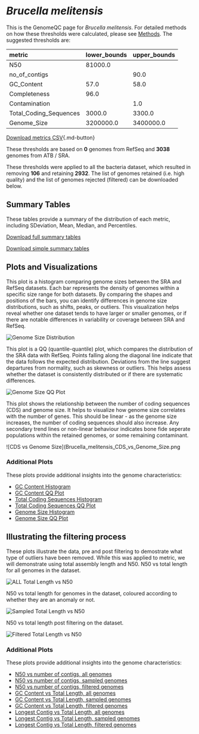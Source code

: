 # *Brucella melitensis*

This is the GenomeQC page for *Brucella melitensis*. For detailed methods on how these thresholds were calculated, please see [Methods](../../methods.md).
The suggested thresholds are: 

| metric                 | lower_bounds   | upper_bounds   |
|:-----------------------|:---------------|:---------------|
| N50                    | 81000.0        |                |
| no_of_contigs          |                | 90.0           |
| GC_Content             | 57.0           | 58.0           |
| Completeness           | 96.0           |                |
| Contamination          |                | 1.0            |
| Total_Coding_Sequences | 3000.0         | 3300.0         |
| Genome_Size            | 3200000.0      | 3400000.0      |

[Download metrics CSV](Brucella_melitensis_metrics.csv){.md-button}


These thresholds are based on **0** genomes from RefSeq and **3038** genomes from ATB / SRA.

These thresholds were applied to all the bacteria dataset, which resulted in removing **106** and retaining **2932**.
The list of genomes retained (i.e. high quality) and the list of genomes rejected (filtered) can be downloaded below. 


## Summary Tables
These tables provide a summary of the distribution of each metric, including SDeviation, Mean, Median, and Percentiles.

[Download full summary tables](summary.csv)

[Download simple summary tables](selected_summary.csv)

## Plots and Visualizations

This plot is a histogram comparing genome sizes between the SRA and RefSeq datasets. Each bar represents the density of genomes within a specific size range for both datasets. By comparing the shapes and positions of the bars, you can identify differences in genome size distributions, such as shifts, peaks, or outliers. This visualization helps reveal whether one dataset tends to have larger or smaller genomes, or if there are notable differences in variability or coverage between SRA and RefSeq.

![Genome Size Distribution](Genome_Size_refseq_histogram_kde.png)

This plot is a QQ (quantile-quantile) plot, which compares the distribution of the SRA data with RefSeq. Points falling along the diagonal line indicate that the data follows the expected distribution. Deviations from the line suggest departures from normality, such as skewness or outliers. This helps assess whether the dataset is consistently distributed or if there are systematic differences.

![Genome Size QQ Plot](Genome_Size_refseq_qqplot.png)

This plot shows the relationship between the number of coding sequences (CDS) and genome size. It helps to visualize how genome size correlates with the number of genes. This should be linear - as the genome size increases, the number of coding sequences should also increase. Any secondary trend lines or non-linear behaviour indicates bone fide seperate populations within the retained genomes, or some remaining contaminant. 

![CDS vs Genome Size](Brucella_melitensis_CDS_vs_Genome_Size.png

### Additional Plots

These plots provide additional insights into the genome characteristics:

- [GC Content Histogram](GC_Content_refseq_histogram_kde.png)
- [GC Content QQ Plot](GC_Content_refseq_qqplot.png)
- [Total Coding Sequences Histogram](Total_Coding_Sequences_refseq_histogram_kde.png)
- [Total Coding Sequences QQ Plot](Total_Coding_Sequences_refseq_qqplot.png)
- [Genome Size Histogram](Genome_Size_refseq_histogram_kde.png)
- [Genome Size QQ Plot](Genome_Size_refseq_qqplot.png)
## Illustrating the filtering process
These plots illustrate the data, pre and post filtering to demostrate what type of outliers have been removed. While this was applied to metric, we will demonstrate using total assembly length and N50.
N50 vs total length for all genomes in the dataset.

![ALL Total Length vs N50](Brucella_melitensis_all_total_length_N50.png)

N50 vs total length for genomes in the dataset, coloured according to whether they are an anomaly or not.

![Sampled Total Length vs N50](Brucella_melitensis_sample_total_length_N50.png)

N50 vs total length post filtering on the dataset.

![Filtered Total Length vs N50](Brucella_melitensis_filt_total_length_N50.png)

### Additional Plots

These plots provide additional insights into the genome characteristics:

- [N50 vs number of contigs, all genomes](Brucella_melitensis_all_N50_number.png)
- [N50 vs number of contigs, sampled genomes](Brucella_melitensis_sample_N50_number.png)
- [N50 vs number of contigs, filtered genomes](Brucella_melitensis_filt_N50_number.png)
- [GC Content vs Total Length, all genomes](Brucella_melitensis_all_total_length_GC_Content.png)
- [GC Content vs Total Length, sampled genomes](Brucella_melitensis_sample_total_length_GC_Content.png)
- [GC Content vs Total Length, filtered genomes](Brucella_melitensis_filt_total_length_GC_Content.png)
- [Longest Contig vs Total Length, all genomes](Brucella_melitensis_all_total_length_longest.png)
- [Longest Contig vs Total Length, sampled genomes](Brucella_melitensis_sample_total_length_longest.png)
- [Longest Contig vs Total Length, filtered genomes](Brucella_melitensis_filt_total_length_longest.png)
